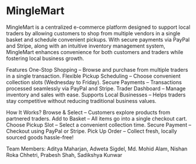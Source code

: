 # MingleMart
MingleMart is a centralized e-commerce platform designed to support local traders by allowing customers to shop from multiple vendors in a single basket and schedule convenient pickups. With secure payments via PayPal and Stripe, along with an intuitive inventory management system, MingleMart enhances convenience for both customers and traders while fostering local business growth.

Features
One-Stop Shopping – Browse and purchase from multiple traders in a single transaction.
Flexible Pickup Scheduling – Choose convenient collection slots (Wednesday to Friday).
Secure Payments – Transactions processed seamlessly via PayPal and Stripe.
Trader Dashboard – Manage inventory and sales with ease.
Supports Local Businesses – Helps traders stay competitive without reducing traditional business values.

How It Works?
Browse & Select – Customers explore products from partnered traders.
Add to Basket – All items go into a single checkout cart.
Choose Pickup Slot – Select a convenient collection time.
Secure Payment – Checkout using PayPal or Stripe.
Pick Up Order – Collect fresh, locally sourced goods hassle-free!

Team Members:
Aditya Maharjan,
Adweta Sigdel,
Md. Mohid Alam,
Nishan Roka Chhetri,
Prabesh Shah,
Sadikshya Kunwar
